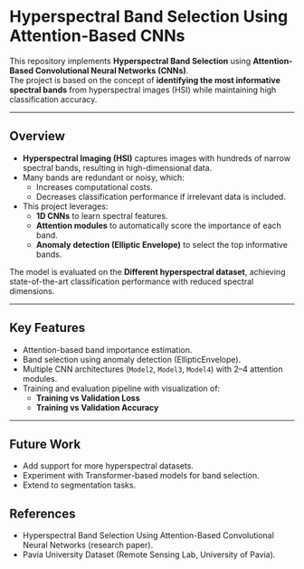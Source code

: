 # Hyperspectral Band Selection Using Attention-Based CNNs

This repository implements **Hyperspectral Band Selection** using **Attention-Based Convolutional Neural Networks (CNNs)**.  
The project is based on the concept of **identifying the most informative spectral bands** from hyperspectral images (HSI) while maintaining high classification accuracy.

---

## **Overview**

- **Hyperspectral Imaging (HSI)** captures images with hundreds of narrow spectral bands, resulting in high-dimensional data.
- Many bands are redundant or noisy, which:
  - Increases computational costs.
  - Decreases classification performance if irrelevant data is included.
- This project leverages:
  - **1D CNNs** to learn spectral features.
  - **Attention modules** to automatically score the importance of each band.
  - **Anomaly detection (Elliptic Envelope)** to select the top informative bands.
  
The model is evaluated on the **Different hyperspectral dataset**, achieving state-of-the-art classification performance with reduced spectral dimensions.

---

## **Key Features**
- Attention-based band importance estimation.
- Band selection using anomaly detection (EllipticEnvelope).
- Multiple CNN architectures (`Model2`, `Model3`, `Model4`) with 2–4 attention modules.
- Training and evaluation pipeline with visualization of:
  - **Training vs Validation Loss**
  - **Training vs Validation Accuracy**

---

##  Future Work
- Add support for more hyperspectral datasets.
- Experiment with Transformer-based models for band selection.
- Extend to segmentation tasks.

## References
- Hyperspectral Band Selection Using Attention-Based Convolutional Neural Networks (research paper).
- Pavia University Dataset (Remote Sensing Lab, University of Pavia).

